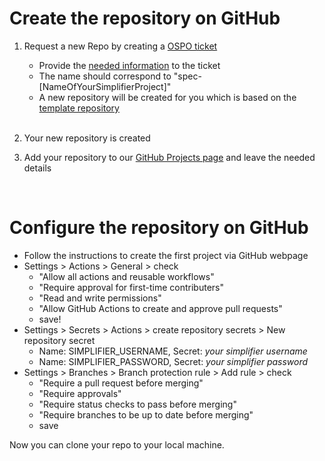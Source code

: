 # Create the repository on GitHub
1. Request a new Repo by creating a [OSPO ticket](https://service.gematik.de/secure/CreateIssue!default.jspa)
    * Provide the [needed information](https://wiki.gematik.de/display/OSPO/GitHub+Berechtigungen#GitHubBerechtigungen-Anfordern) to the ticket
    * The name should correspond to "spec-[NameOfYourSimplifierProject]"
    * A new repository will be created for you which is based on the [template repository](https://github.com/gematik/spec-TemplateForSimplifierProjects)
    
    <br/>

2. Your new repository is created
3. Add your repository to our [GitHub Projects page](https://wiki.gematik.de/display/QM/GitHub+Projects) and leave the needed details

    <br/>

# Configure the repository on GitHub
* Follow the instructions to create the first project via GitHub webpage 
* Settings > Actions > General > check 
    * "Allow all actions and reusable workflows" 
    * "Require approval for first-time contributers" 
    * "Read and write permissions" 
    * "Allow GitHub Actions to create and approve pull requests"
    * save!
* Settings > Secrets > Actions > create repository secrets > New repository secret
    * Name: SIMPLIFIER_USERNAME, Secret: *your simplifier username*
    * Name: SIMPLIFIER_PASSWORD, Secret: *your simplifier password* 
* Settings > Branches > Branch protection rule > Add rule > check 
    * "Require a pull request before merging" 
    * "Require approvals" 
    * "Require status checks to pass before merging" 
    * "Require branches to be up to date before merging"  
    * save 

Now you can clone your repo to your local machine.
    
<br/>



